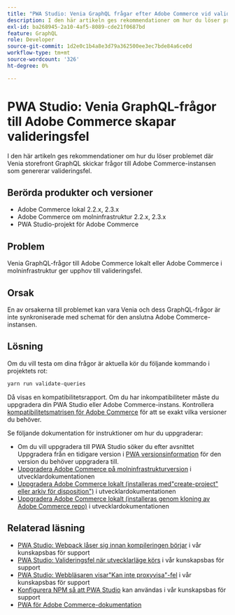 ```yaml
---
title: "PWA Studio: Venia GraphQL frågar efter Adobe Commerce vid valideringsfel"
description: I den här artikeln ges rekommendationer om hur du löser problemet där Venia storefront GraphQL skickar frågor till Adobe Commerce-instansen som genererar valideringsfel.
exl-id: ba268945-2a10-4af5-8089-cde21f0687bd
feature: GraphQL
role: Developer
source-git-commit: 1d2e0c1b4a8e3d79a362500ee3ec7bde84a6ce0d
workflow-type: tm+mt
source-wordcount: '326'
ht-degree: 0%

---
```


# PWA Studio: Venia GraphQL-frågor till Adobe Commerce skapar valideringsfel

I den här artikeln ges rekommendationer om hur du löser problemet där Venia storefront GraphQL skickar frågor till Adobe Commerce-instansen som genererar valideringsfel.

## Berörda produkter och versioner

* Adobe Commerce lokal 2.2.x, 2.3.x
* Adobe Commerce om molninfrastruktur 2.2.x, 2.3.x
* PWA Studio-projekt för Adobe Commerce

## Problem

Venia GraphQL-frågor till Adobe Commerce lokalt eller Adobe Commerce i molninfrastruktur ger upphov till valideringsfel.

## Orsak

En av orsakerna till problemet kan vara Venia och dess GraphQL-frågor är inte synkroniserade med schemat för den anslutna Adobe Commerce-instansen.

## Lösning

Om du vill testa om dina frågor är aktuella kör du följande kommando i projektets rot:

```bash
yarn run validate-queries
```

Då visas en kompatibilitetsrapport. Om du har inkompatibiliteter måste du uppgradera din PWA Studio eller Adobe Commerce-instans. Kontrollera [kompatibilitetsmatrisen för Adobe Commerce](https://developer.adobe.com/commerce/pwa-studio/integrations/adobe-commerce/version-compatibility/) för att se exakt vilka versioner du behöver.

Se följande dokumentation för instruktioner om hur du uppgraderar:

* Om du vill uppgradera till PWA Studio söker du efter avsnittet Uppgradera från en tidigare version i [PWA versionsinformation](https://github.com/magento/pwa-studio/releases/) för den version du behöver uppgradera till.
* [Uppgradera Adobe Commerce på molninfrastrukturversion](https://devdocs.magento.com/cloud/project/project-upgrade.html) i utvecklardokumentationen
* [Uppgradera Adobe Commerce lokalt (installeras med&quot;create-project&quot; eller arkiv för disposition&quot;)](https://devdocs.magento.com/guides/v2.3/comp-mgr/cli/cli-upgrade.html) i utvecklardokumentationen
* [Uppgradera Adobe Commerce lokalt (installeras genom kloning av Adobe Commerce repo)](https://devdocs.magento.com/guides/v2.3/install-gde/install/cli/dev_update-magento.html) i utvecklardokumentationen

## Relaterad läsning

* [PWA Studio: Webpack låser sig innan kompileringen börjar](/help/troubleshooting/miscellaneous/pwa-studio-webpack-hangs-before-beginning-compilation.md) i vår kunskapsbas för support
* [PWA Studio: Valideringsfel när utvecklarläge körs](/help/troubleshooting/miscellaneous/pwa-studio-validation-errors-when-running-developer-mode.md) i vår kunskapsbas för support
* [PWA Studio: Webbläsaren visar&quot;Kan inte proxyvisa&quot;-fel](/help/troubleshooting/miscellaneous/pwa-studio-browser-displays-cannot-proxy-to-error.md) i vår kunskapsbas för support
* [Konfigurera NPM så att PWA Studio](/help/how-to/general/configure-npm-to-be-able-to-use-pwa-studio.md) kan användas i vår kunskapsbas för support
* [PWA för Adobe Commerce-dokumentation](https://magento.github.io/pwa-studio/)

